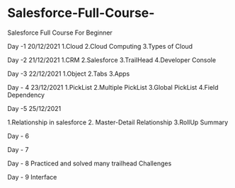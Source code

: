 # Salesforce-Full-Course-
Salesforce Full Course  For Beginner

Day -1 20/12/2021
1.Cloud
2.Cloud Computing
3.Types of Cloud


Day -2  21/12/2021
1.CRM
2.Salesforce
3.TrailHead 
4.Developer Console



Day -3 22/12/2021
1.Object
2.Tabs
3.Apps



Day - 4 23/12/2021
1.PickList
2.Multiple PickList
3.Global PickList
4.Field Dependency


Day -5 25/12/2021

1.Relationship in salesforce
2. Master-Detail Relationship
3.RollUp Summary



Day - 6 


Day - 7 

Day - 8 Practiced and solved many trailhead Challenges

Day - 9 Interface
